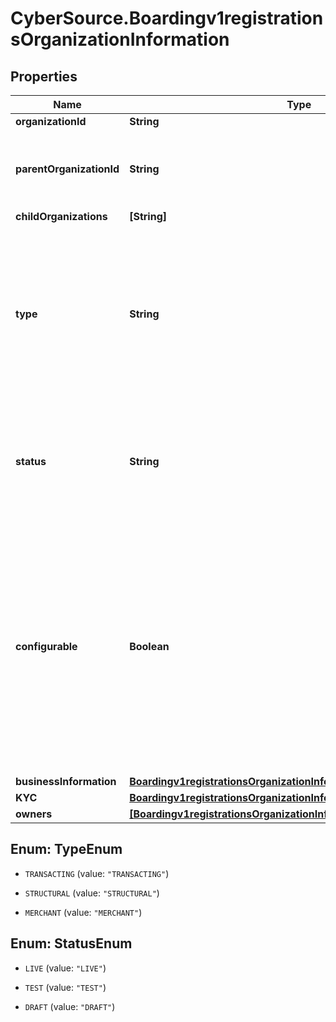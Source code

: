 # CyberSource.Boardingv1registrationsOrganizationInformation

## Properties
Name | Type | Description | Notes
------------ | ------------- | ------------- | -------------
**organizationId** | **String** |  | [optional] 
**parentOrganizationId** | **String** | This field is required for Organization Types: MERCHANT, TRANSACTING  | [optional] 
**childOrganizations** | **[String]** |  | [optional] 
**type** | **String** | Determines the type of organization in the hirarchy that this registration will use to onboard this Organization Possible Values:   - &#39;TRANSACTING&#39;   - &#39;STRUCTURAL&#39;   - &#39;MERCHANT&#39;  | [optional] 
**status** | **String** | Determines the status that the organization will be after being onboarded Possible Values:             - &#39;LIVE&#39;             - &#39;TEST&#39;             - &#39;DRAFT&#39;  | [optional] 
**configurable** | **Boolean** | This denotes the one organization, with exception to the TRANSACTING types, that is allowed to be used for configuration purposes against products.  Eventually this field will be deprecated and all organizations will be allowed for product configuration. | [optional] [default to false]
**businessInformation** | [**Boardingv1registrationsOrganizationInformationBusinessInformation**](Boardingv1registrationsOrganizationInformationBusinessInformation.md) |  | 
**KYC** | [**Boardingv1registrationsOrganizationInformationKYC**](Boardingv1registrationsOrganizationInformationKYC.md) |  | [optional] 
**owners** | [**[Boardingv1registrationsOrganizationInformationOwners]**](Boardingv1registrationsOrganizationInformationOwners.md) |  | [optional] 


<a name="TypeEnum"></a>
## Enum: TypeEnum


* `TRANSACTING` (value: `"TRANSACTING"`)

* `STRUCTURAL` (value: `"STRUCTURAL"`)

* `MERCHANT` (value: `"MERCHANT"`)




<a name="StatusEnum"></a>
## Enum: StatusEnum


* `LIVE` (value: `"LIVE"`)

* `TEST` (value: `"TEST"`)

* `DRAFT` (value: `"DRAFT"`)




